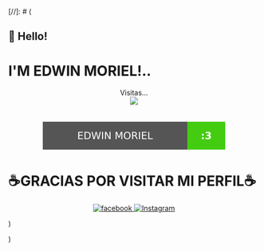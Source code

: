 [//]: # (
## 👋 Hello!
#  I'M EDWIN MORIEL!..
<p align="center"> 
Visitas...<br>
  <img src="https://profile-counter.glitch.me/sagar-viradiya/count.svg" />

  
 <p align="center"> <br>
   <img src="https://raw.githubusercontent.com/Im-Edwin/Im-Edwin/main/README/website.svg"  />

  
# ☕GRACIAS POR VISITAR MI PERFIL☕
<p align="center">
  <a href="https://facebook.com/edwinmoriel20" target="_blank">
    <img src="https://img.shields.io/badge/facebook-%231DA1F2.svg?&style=for-the-badge&logo=facebook&logoColor=white&color=071A2C" alt="facebook"/>


  <a href="https://instagram.com/moriel_esteban" target="_blank">
    <img src="https://img.shields.io/badge/instagram-%23E4405F.svg?&style=for-the-badge&logo=instagram&logoColor=white&color=071A2C" alt="Instagram"/>
  </a>

</p>
  
)

)

